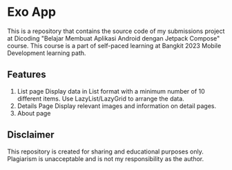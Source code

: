 # Exo App
This is a repository that contains the source code of my submissions project at Dicoding "Belajar Membuat Aplikasi Android dengan Jetpack Compose" course. This course is a part of self-paced learning at Bangkit 2023 Mobile Development learning path.

## Features
1. List page
Display data in List format with a minimum number of 10 different items. Use LazyList/LazyGrid to arrange the data.
2. Details Page
Display relevant images and information on detail pages.
3. About page

## Disclaimer
This repository is created for sharing and educational purposes only. Plagiarism is unacceptable and is not my responsibility as the author.
